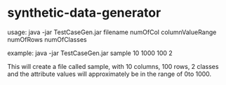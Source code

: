 # synthetic-data-generator
usage:
java -jar TestCaseGen.jar filename numOfCol columnValueRange numOfRows numOfClasses 

example:
java -jar TestCaseGen.jar sample 10 1000 100 2

This will create a file called sample, with 10 columns, 100 rows, 2 classes and the attribute values will approximately be in the range of 0to 1000.
